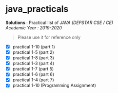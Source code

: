 # java_practicals

**Solutions** : Practical list of *JAVA (DEPSTAR CSE / CE)*  
*Acedemic Year : 2019-2020*  
> Please use it for reference only  

- [x] practical 1-10 (part 1)
- [x] practical 1-5 (part 2)
- [x] practical 1-8 (part 3)
- [x] practical 1-3 (part 4)
- [x] practical 1-7 (part 5)
- [x] practical 1-6 (part 6)
- [x] practical 1-4 (part 7)
- [x] practical 1-10 (Programming Assignment)
